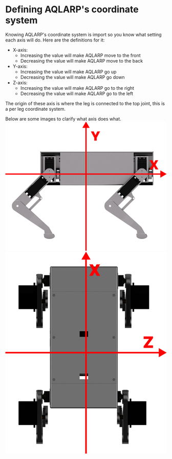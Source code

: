 # Defining AQLARP's coordinate system
Knowing AQLARP's coordinate system is import so you know what setting each axis will do.
Here are the definitions for it:
- X-axis:
	- Increasing the value will make AQLARP move to the front
	- Decreasing the value will make AQLARP move to the back
- Y-axis:
	- Increasing the value will make AQLARP go up
	- Decreasing the value will make AQLARP go down
- Z-axis:
	- Increasing the value will make AQLARP go to the right
	- Decreasing the value will make AQLARP go to the left

The origin of these axis is where the leg is connected to the top joint, this is a per leg coordinate system.

Below are some images to clarify what axis does what.
![](img/Coordinate-System-XY.png)![](img/Coordinate-System-XZ.png)